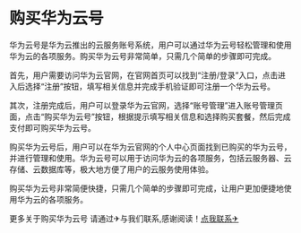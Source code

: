 # 购买华为云号

华为云号是华为云推出的云服务账号系统，用户可以通过华为云号轻松管理和使用华为云的各项服务。购买华为云号非常简单，只需几个简单的步骤即可完成。

首先，用户需要访问华为云官网，在官网首页可以找到“注册/登录”入口，点击进入后选择“注册”按钮，填写相关信息并完成手机验证即可注册一个华为云号。

其次，注册完成后，用户可以登录华为云官网，选择“账号管理”进入账号管理页面，点击“购买华为云号”按钮，根据提示填写相关信息和选择购买套餐，然后完成支付即可购买华为云号。

购买华为云号后，用户可以在华为云官网的个人中心页面找到已购买的华为云号，并进行管理和使用。华为云号可以用于访问华为云的各项服务，包括云服务器、云存储、云数据库等，极大地方便了用户的云服务使用体验。

购买华为云号非常简便快捷，只需几个简单的步骤即可完成，让用户更加便捷地使用华为云的各项服务。

更多关于购买华为云号 请通过✈与我们联系,感谢阅读！[点我联系✈](https://s.G208.com)